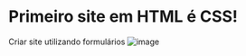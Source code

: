 
# Primeiro site em HTML é CSS!
Criar site utilizando formulários 
![image](https://user-images.githubusercontent.com/91757521/159817919-3cf5493e-dc10-4f97-b362-7946a4c69b97.png)



